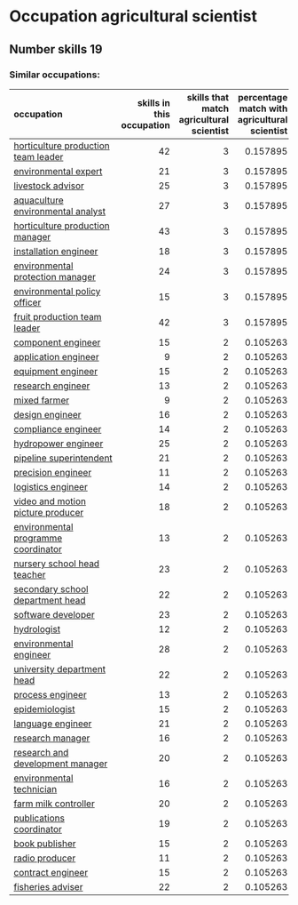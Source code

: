 # Occupation agricultural scientist
## Number skills 19
### Similar occupations:
| occupation                                                                    |   skills in this occupation |   skills that match agricultural scientist |   percentage match with agricultural scientist |   skills not in agricultural scientist |
|:------------------------------------------------------------------------------|----------------------------:|-------------------------------------------:|-----------------------------------------------:|---------------------------------------:|
| [horticulture production team leader](horticulture_production_team_leader.md) |                          42 |                                          3 |                                       0.157895 |                                     39 |
| [environmental expert](environmental_expert.md)                               |                          21 |                                          3 |                                       0.157895 |                                     18 |
| [livestock advisor](livestock_advisor.md)                                     |                          25 |                                          3 |                                       0.157895 |                                     22 |
| [aquaculture environmental analyst](aquaculture_environmental_analyst.md)     |                          27 |                                          3 |                                       0.157895 |                                     24 |
| [horticulture production manager](horticulture_production_manager.md)         |                          43 |                                          3 |                                       0.157895 |                                     40 |
| [installation engineer](installation_engineer.md)                             |                          18 |                                          3 |                                       0.157895 |                                     15 |
| [environmental protection manager](environmental_protection_manager.md)       |                          24 |                                          3 |                                       0.157895 |                                     21 |
| [environmental policy officer](environmental_policy_officer.md)               |                          15 |                                          3 |                                       0.157895 |                                     12 |
| [fruit production team leader](fruit_production_team_leader.md)               |                          42 |                                          3 |                                       0.157895 |                                     39 |
| [component engineer](component_engineer.md)                                   |                          15 |                                          2 |                                       0.105263 |                                     13 |
| [application engineer](application_engineer.md)                               |                           9 |                                          2 |                                       0.105263 |                                      7 |
| [equipment engineer](equipment_engineer.md)                                   |                          15 |                                          2 |                                       0.105263 |                                     13 |
| [research engineer](research_engineer.md)                                     |                          13 |                                          2 |                                       0.105263 |                                     11 |
| [mixed farmer](mixed_farmer.md)                                               |                           9 |                                          2 |                                       0.105263 |                                      7 |
| [design engineer](design_engineer.md)                                         |                          16 |                                          2 |                                       0.105263 |                                     14 |
| [compliance engineer](compliance_engineer.md)                                 |                          14 |                                          2 |                                       0.105263 |                                     12 |
| [hydropower engineer](hydropower_engineer.md)                                 |                          25 |                                          2 |                                       0.105263 |                                     23 |
| [pipeline superintendent](pipeline superintendent.md)                         |                          21 |                                          2 |                                       0.105263 |                                     19 |
| [precision engineer](precision_engineer.md)                                   |                          11 |                                          2 |                                       0.105263 |                                      9 |
| [logistics engineer](logistics_engineer.md)                                   |                          14 |                                          2 |                                       0.105263 |                                     12 |
| [video and motion picture producer](video_and_motion_picture_producer.md)     |                          18 |                                          2 |                                       0.105263 |                                     16 |
| [environmental programme coordinator](environmental_programme_coordinator.md) |                          13 |                                          2 |                                       0.105263 |                                     11 |
| [nursery school head teacher](nursery_school_head_teacher.md)                 |                          23 |                                          2 |                                       0.105263 |                                     21 |
| [secondary school department head](secondary_school_department_head.md)       |                          22 |                                          2 |                                       0.105263 |                                     20 |
| [software developer](software_developer.md)                                   |                          23 |                                          2 |                                       0.105263 |                                     21 |
| [hydrologist](hydrologist.md)                                                 |                          12 |                                          2 |                                       0.105263 |                                     10 |
| [environmental engineer](environmental_engineer.md)                           |                          28 |                                          2 |                                       0.105263 |                                     26 |
| [university department head](university_department_head.md)                   |                          22 |                                          2 |                                       0.105263 |                                     20 |
| [process engineer](process_engineer.md)                                       |                          13 |                                          2 |                                       0.105263 |                                     11 |
| [epidemiologist](epidemiologist.md)                                           |                          15 |                                          2 |                                       0.105263 |                                     13 |
| [language engineer](language_engineer.md)                                     |                          21 |                                          2 |                                       0.105263 |                                     19 |
| [research manager](research_manager.md)                                       |                          16 |                                          2 |                                       0.105263 |                                     14 |
| [research and development manager](research_and_development_manager.md)       |                          20 |                                          2 |                                       0.105263 |                                     18 |
| [environmental technician](environmental_technician.md)                       |                          16 |                                          2 |                                       0.105263 |                                     14 |
| [farm milk controller](farm_milk_controller.md)                               |                          20 |                                          2 |                                       0.105263 |                                     18 |
| [publications coordinator](publications_coordinator.md)                       |                          19 |                                          2 |                                       0.105263 |                                     17 |
| [book publisher](book_publisher.md)                                           |                          15 |                                          2 |                                       0.105263 |                                     13 |
| [radio producer](radio_producer.md)                                           |                          11 |                                          2 |                                       0.105263 |                                      9 |
| [contract engineer](contract_engineer.md)                                     |                          15 |                                          2 |                                       0.105263 |                                     13 |
| [fisheries adviser](fisheries_adviser.md)                                     |                          22 |                                          2 |                                       0.105263 |                                     20 |
